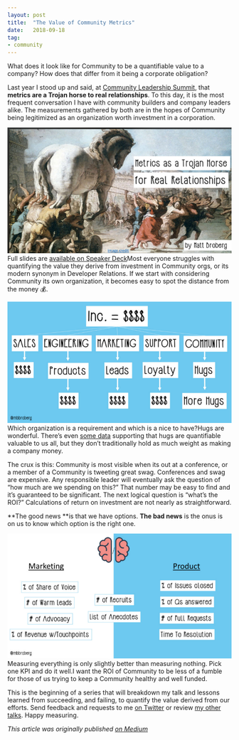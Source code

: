 ```yaml
---
layout:	post
title:	"The Value of Community Metrics"
date:	2018-09-18
tag:
- community
---
```


  What does it look like for Community to be a quantifiable value to a company? How does that differ from it being a corporate obligation?

Last year I stood up and said, at [Community Leadership Summit](http://www.communityleadershipsummit.com/), that **metrics are a Trojan horse to real relationships**. To this day, it is the most frequent conversation I have with community builders and company leaders alike. The measurements gathered by both are in the hopes of Community being legitimized as an organization worth investment in a corporation.

![](/img/1*uZfybHKzCRJ8c7f-tFbudg.png)Full slides are [available on Speaker Deck](https://speakerdeck.com/mbbroberg/community-metrics-are-a-trojan-horse-for-real-relationships)Most everyone struggles with quantifying the value they derive from investment in Community orgs, or its modern synonym in Developer Relations. If we start with considering Community its own organization, it becomes easy to spot the distance from the money 💰.

![](/img/1*ZiYfmdLsC9iiUsxGCuNE_Q.png)Which organization is a requirement and which is a nice to have?Hugs are wonderful. There’s even [some data](https://www.scientificamerican.com/article/a-hug-a-day-keeps-the-doctor-away/) supporting that hugs are quantifiable valuable to us all, but they don’t traditionally hold as much weight as making a company money.

The crux is this: Community is most visible when its out at a conference, or a member of a Community is tweeting great swag. Conferences and swag are expensive. Any responsible leader will eventually ask the question of “how much are we spending on this?” That number may be easy to find and it’s guaranteed to be significant. The next logical question is “what’s the ROI?” Calculations of return on investment are not nearly as straightforward.

**The good news **is that we have options. **The bad news** is the onus is on us to know which option is the right one.

![](/img/1*P1yps36vBnyaIarAAnoQGA.png)Measuring everything is only slightly better than measuring nothing. Pick one KPI and do it well.I want the ROI of Community to be less of a fumble for those of us trying to keep a Community healthy and well funded.

This is the beginning of a series that will breakdown my talk and lessons learned from succeeding, and failing, to quantify the value derived from our efforts. Send feedback and requests to me [on Twitter](https://twitter.com/mbbroberg) or review [my other talks](http://mbbroberg.fun/talks). Happy measuring.

*This article was originally published [on Medium](https://medium.com/@mbbroberg)*